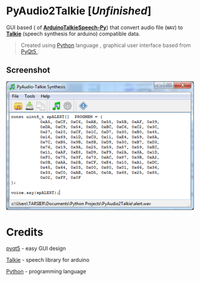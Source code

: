 # PyAudio2Talkie [*Unfinished*]

GUI based ( of [**ArduinoTalkieSpeech-Py**](https://github.com/Tarsier-Marianz/ArduinoTalkieSpeech-Py)) that convert audio file (`WAV`) to [**Talkie**](https://github.com/going-digital/Talkie)  (speech synthesis for arduino) compatible data.

> Created using [Python](https://www.python.org/) language , graphical user interface based from [ PyQt5 ](https://pypi.python.org/pypi/PyQt5).


## Screenshot
![Py2Talkie](/images/screenshot.png?raw=true "PyAudio-Talkie Synthesis GUI")


# Credits

[pyqt5](https://pypi.python.org/pypi/PyQt5) - easy GUI design

[Talkie](https://github.com/going-digital/Talkie) - speech library for arduino

[Python](https://www.python.org/) - programming language


